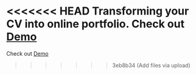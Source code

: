 <<<<<<< HEAD
Transforming your CV into online portfolio.
Check out [Demo](https://deepanshu88.github.io/)
=======
Check out [Demo](https://deepanshu88.github.io/portfolio/)
>>>>>>> 3eb8b34 (Add files via upload)
